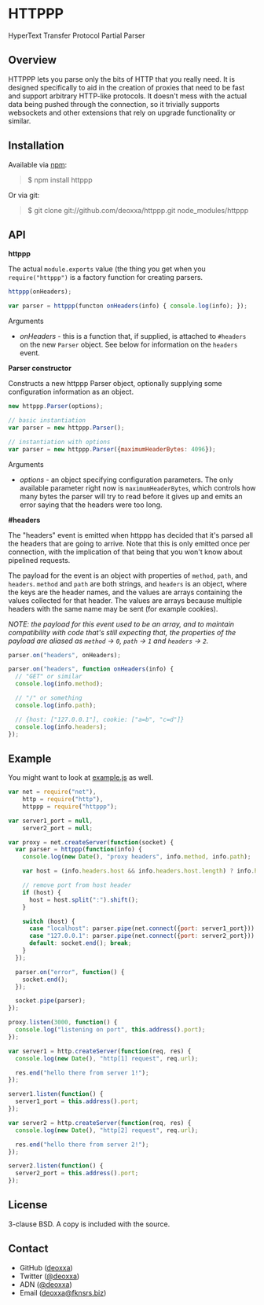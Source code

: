 HTTPPP
======

HyperText Transfer Protocol Partial Parser

Overview
--------

HTTPPP lets you parse only the bits of HTTP that you really need. It is designed
specifically to aid in the creation of proxies that need to be fast and support
arbitrary HTTP-like protocols. It doesn't mess with the actual data being pushed
through the connection, so it trivially supports websockets and other extensions
that rely on upgrade functionality or similar.

Installation
------------

Available via [npm](http://npmjs.org/):

> $ npm install httppp

Or via git:

> $ git clone git://github.com/deoxxa/httppp.git node_modules/httppp

API
---

**httppp**

The actual `module.exports` value (the thing you get when you `require("httppp")`
is a factory function for creating parsers.

```javascript
httppp(onHeaders);
```

```javascript
var parser = httppp(functon onHeaders(info) { console.log(info); });
```

Arguments

* _onHeaders_ - this is a function that, if supplied, is attached to `#headers`
  on the new `Parser` object. See below for information on the `headers` event.

**Parser constructor**

Constructs a new httppp Parser object, optionally supplying some configuration
information as an object.

```javascript
new httppp.Parser(options);
```

```javascript
// basic instantiation
var parser = new httppp.Parser();

// instantiation with options
var parser = new httppp.Parser({maximumHeaderBytes: 4096});
```

Arguments

* _options_ - an object specifying configuration parameters. The only available
  parameter right now is `maximumHeaderBytes`, which controls how many bytes the
  parser will try to read before it gives up and emits an error saying that the
  headers were too long.

**#headers**

The "headers" event is emitted when httppp has decided that it's parsed all the
headers that are going to arrive. Note that this is only emitted once per
connection, with the implication of that being that you won't know about
pipelined requests.

The payload for the event is an object with properties of `method`, `path`, and
`headers`. `method` and `path` are both strings, and `headers` is an object,
where the keys are the header names, and the values are arrays containing the
values collected for that header. The values are arrays because multiple headers
with the same name may be sent (for example cookies).

*NOTE: the payload for this event used to be an array, and to maintain
compatibility with code that's still expecting that, the properties of the
payload are aliased as `method` -> `0`, `path` -> `1` and `headers` -> `2`.*

```javascript
parser.on("headers", onHeaders);
```

```javascript
parser.on("headers", function onHeaders(info) {
  // "GET" or similar
  console.log(info.method);

  // "/" or something
  console.log(info.path);

  // {host: ["127.0.0.1"], cookie: ["a=b", "c=d"]}
  console.log(info.headers);
});
```

Example
-------

You might want to look at [example.js](https://github.com/deoxxa/httppp/blob/master/example.js)
as well.

```javascript
var net = require("net"),
    http = require("http"),
    httppp = require("httppp");

var server1_port = null,
    server2_port = null;

var proxy = net.createServer(function(socket) {
  var parser = httppp(function(info) {
    console.log(new Date(), "proxy headers", info.method, info.path);

    var host = (info.headers.host && info.headers.host.length) ? info.headers.host[0] : null;

    // remove port from host header
    if (host) {
      host = host.split(":").shift();
    }

    switch (host) {
      case "localhost": parser.pipe(net.connect({port: server1_port})).pipe(socket); break;
      case "127.0.0.1": parser.pipe(net.connect({port: server2_port})).pipe(socket); break;
      default: socket.end(); break;
    }
  });

  parser.on("error", function() {
    socket.end();
  });

  socket.pipe(parser);
});

proxy.listen(3000, function() {
  console.log("listening on port", this.address().port);
});

var server1 = http.createServer(function(req, res) {
  console.log(new Date(), "http[1] request", req.url);

  res.end("hello there from server 1!");
});

server1.listen(function() {
  server1_port = this.address().port;
});

var server2 = http.createServer(function(req, res) {
  console.log(new Date(), "http[2] request", req.url);

  res.end("hello there from server 2!");
});

server2.listen(function() {
  server2_port = this.address().port;
});
```

License
-------

3-clause BSD. A copy is included with the source.

Contact
-------

* GitHub ([deoxxa](http://github.com/deoxxa))
* Twitter ([@deoxxa](http://twitter.com/deoxxa))
* ADN ([@deoxxa](https://alpha.app.net/deoxxa))
* Email ([deoxxa@fknsrs.biz](mailto:deoxxa@fknsrs.biz))
